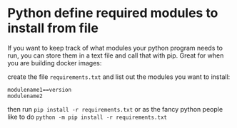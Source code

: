 # Python define required modules to install from file

If you want to keep track of what modules your python program needs to run, you 
can store them in a text file and call that with pip.  Great for when you
are building docker images:

create the file `requirements.txt` and list out the modules you want to install:

```
modulename1==version
modulename2
```

then run `pip install -r requirements.txt` or as the fancy python people like to do `python -m pip install -r requirements.txt`
